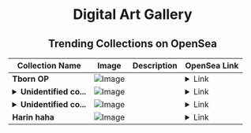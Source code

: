 <div align="center">

# Digital Art Gallery

## Trending Collections on OpenSea

| Collection Name                       | Image                                                                                     | Description                       | OpenSea Link                                                                                          |
|---------------------------------------|-------------------------------------------------------------------------------------------|-----------------------------------|--------------------------------------------------------------------------------------------------------|
| **Tborn OP** | ![Image](https://i.seadn.io/s/raw/files/9cf8c94e7aa03cca0618cad6d81c0d1a.png?w=500&auto=format?w=200&auto=format) |  | <details><summary>Link</summary>[Tborn OP](https://opensea.io/collection/tborn-op-1)</details> |
| **<details><summary>Unidentified co...</summary>Unidentified contract cc85a703-d82b-49df-9809-5cf209074e79</details>** | ![Image](https://i.seadn.io/s/raw/files/a837708742ad8afcb35eb60ba787976d.jpg?w=500&auto=format?w=200&auto=format) |  | <details><summary>Link</summary>[Unidentified contract cc85a703-d82b-49df-9809-5cf209074e79](https://opensea.io/collection/unidentified-contract-cc85a703-d82b-49df-9809-5cf2)</details> |
| **<details><summary>Unidentified co...</summary>Unidentified contract 8b044f09-416e-48e0-af08-3d6ff89f386b</details>** | ![Image](https://i.seadn.io/s/raw/files/cf57d187551dd413e4295042fa0b97b2.jpg?w=500&auto=format?w=200&auto=format) |  | <details><summary>Link</summary>[Unidentified contract 8b044f09-416e-48e0-af08-3d6ff89f386b](https://opensea.io/collection/unidentified-contract-8b044f09-416e-48e0-af08-3d6f)</details> |
| **Harin haha** | ![Image](https://i.seadn.io/s/raw/files/eb62750725f86276064f3c26ae8763e5.png?w=500&auto=format?w=200&auto=format) |  | <details><summary>Link</summary>[Harin haha](https://opensea.io/collection/harin-haha-1)</details> |

</div>